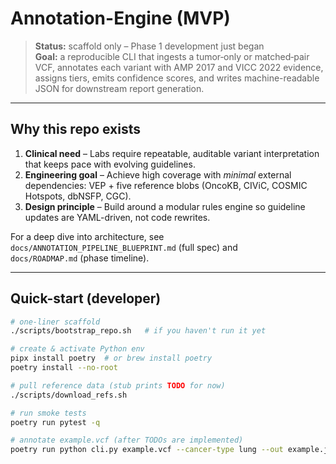# Annotation-Engine (MVP)

> **Status:** scaffold only – Phase 1 development just began  
> **Goal:** a reproducible CLI that ingests a tumor‐only or matched‐pair VCF,
> annotates each variant with AMP 2017 and VICC 2022 evidence, assigns tiers,
> emits confidence scores, and writes machine-readable JSON for downstream
> report generation.

---

## Why this repo exists

1. **Clinical need** – Labs require repeatable, auditable variant
   interpretation that keeps pace with evolving guidelines.
2. **Engineering goal** – Achieve high coverage with *minimal*
   external dependencies: VEP + five reference blobs (OncoKB, CIViC, COSMIC
   Hotspots, dbNSFP, CGC).
3. **Design principle** – Build around a modular rules engine so guideline
   updates are YAML-driven, not code rewrites.

For a deep dive into architecture, see  
`docs/ANNOTATION_PIPELINE_BLUEPRINT.md` (full spec) and  
`docs/ROADMAP.md` (phase timeline).

---

## Quick-start (developer)

```bash
# one-liner scaffold
./scripts/bootstrap_repo.sh   # if you haven't run it yet

# create & activate Python env
pipx install poetry  # or brew install poetry
poetry install --no-root

# pull reference data (stub prints TODO for now)
./scripts/download_refs.sh

# run smoke tests
poetry run pytest -q

# annotate example.vcf (after TODOs are implemented)
poetry run python cli.py example.vcf --cancer-type lung --out example.json
